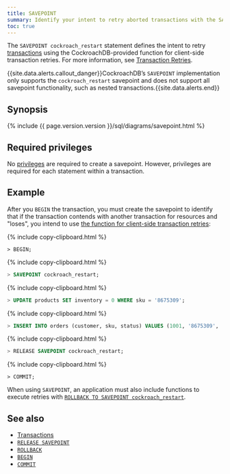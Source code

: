 ```yaml
---
title: SAVEPOINT
summary: Identify your intent to retry aborted transactions with the SAVEPOINT cockroach_restart statement in CockroachDB.
toc: true
---
```


The `SAVEPOINT cockroach_restart` statement defines the intent to retry [transactions](transactions.html) using the CockroachDB-provided function for client-side transaction retries. For more information, see [Transaction Retries](transactions.html#transaction-retries).

{{site.data.alerts.callout_danger}}CockroachDB’s <code>SAVEPOINT</code> implementation only supports the <code>cockroach_restart</code> savepoint and does not support all savepoint functionality, such as nested transactions.{{site.data.alerts.end}}


## Synopsis

<div>
  {% include {{ page.version.version }}/sql/diagrams/savepoint.html %}
</div>

## Required privileges

No [privileges](privileges.html) are required to create a savepoint. However, privileges are required for each statement within a transaction.

## Example

After you `BEGIN` the transaction, you must create the savepoint to identify that if the transaction contends with another transaction for resources and "loses", you intend to use [the function for client-side transaction retries](transactions.html#transaction-retries):

{% include copy-clipboard.html %}
~~~ sql?nofmt
> BEGIN;
~~~

{% include copy-clipboard.html %}
~~~ sql
> SAVEPOINT cockroach_restart;
~~~

{% include copy-clipboard.html %}
~~~ sql
> UPDATE products SET inventory = 0 WHERE sku = '8675309';
~~~

{% include copy-clipboard.html %}
~~~ sql
> INSERT INTO orders (customer, sku, status) VALUES (1001, '8675309', 'new');
~~~

{% include copy-clipboard.html %}
~~~ sql
> RELEASE SAVEPOINT cockroach_restart;
~~~

{% include copy-clipboard.html %}
~~~ sql?nofmt
> COMMIT;
~~~

When using `SAVEPOINT`, an application must also include functions to execute retries with [`ROLLBACK TO SAVEPOINT cockroach_restart`](rollback-transaction.html#retry-a-transaction).

## See also

- [Transactions](transactions.html)
- [`RELEASE SAVEPOINT`](release-savepoint.html)
- [`ROLLBACK`](rollback-transaction.html)
- [`BEGIN`](begin-transaction.html)
- [`COMMIT`](commit-transaction.html)
